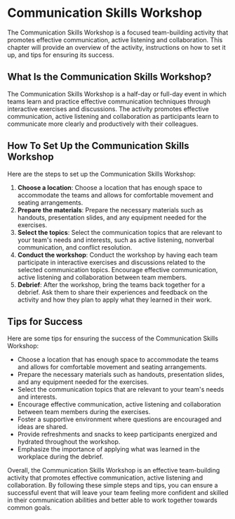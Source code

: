 Communication Skills Workshop
================================================================

The Communication Skills Workshop is a focused team-building activity that promotes effective communication, active listening and collaboration. This chapter will provide an overview of the activity, instructions on how to set it up, and tips for ensuring its success.

What Is the Communication Skills Workshop?
------------------------------------------

The Communication Skills Workshop is a half-day or full-day event in which teams learn and practice effective communication techniques through interactive exercises and discussions. The activity promotes effective communication, active listening and collaboration as participants learn to communicate more clearly and productively with their colleagues.

How To Set Up the Communication Skills Workshop
-----------------------------------------------

Here are the steps to set up the Communication Skills Workshop:

1. **Choose a location**: Choose a location that has enough space to accommodate the teams and allows for comfortable movement and seating arrangements.
2. **Prepare the materials**: Prepare the necessary materials such as handouts, presentation slides, and any equipment needed for the exercises.
3. **Select the topics**: Select the communication topics that are relevant to your team's needs and interests, such as active listening, nonverbal communication, and conflict resolution.
4. **Conduct the workshop**: Conduct the workshop by having each team participate in interactive exercises and discussions related to the selected communication topics. Encourage effective communication, active listening and collaboration between team members.
5. **Debrief**: After the workshop, bring the teams back together for a debrief. Ask them to share their experiences and feedback on the activity and how they plan to apply what they learned in their work.

Tips for Success
----------------

Here are some tips for ensuring the success of the Communication Skills Workshop:

* Choose a location that has enough space to accommodate the teams and allows for comfortable movement and seating arrangements.
* Prepare the necessary materials such as handouts, presentation slides, and any equipment needed for the exercises.
* Select the communication topics that are relevant to your team's needs and interests.
* Encourage effective communication, active listening and collaboration between team members during the exercises.
* Foster a supportive environment where questions are encouraged and ideas are shared.
* Provide refreshments and snacks to keep participants energized and hydrated throughout the workshop.
* Emphasize the importance of applying what was learned in the workplace during the debrief.

Overall, the Communication Skills Workshop is an effective team-building activity that promotes effective communication, active listening and collaboration. By following these simple steps and tips, you can ensure a successful event that will leave your team feeling more confident and skilled in their communication abilities and better able to work together towards common goals.
